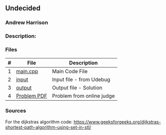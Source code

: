 
## Undecided
### Andrew Harrison
### Description:

### Files

|   #   | File                       | Description                                                |
| :---: | -------------------------- | ---------------------------------------------------------- |
|   1   | [main.cpp](./main.cpp)     | Main Code File                                             |
|   2   | [input](./input.txt)       | Input file - from Udebug                                   |
|   3   | [output](./output.txt)     | Output file - Solution                                     |
|   4   | [Problem PDF](./10986.pdf) | Problem from online judge                                  |

### Sources
For the dijkstras algorithm code:
https://www.geeksforgeeks.org/dijkstras-shortest-path-algorithm-using-set-in-stl/
